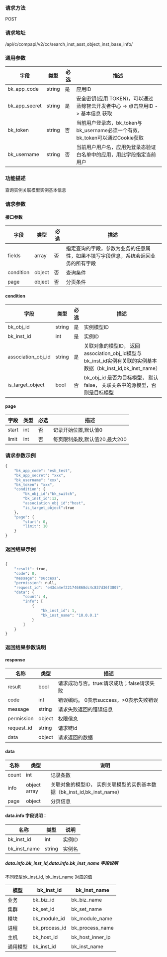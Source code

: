 
### 请求方法

POST


### 请求地址

/api/c/compapi/v2/cc/search_inst_asst_object_inst_base_info/


### 通用参数

| 字段 | 类型 | 必选 |  描述 |
|-----------|------------|--------|------------|
| bk_app_code  |  string    | 是 | 应用ID     |
| bk_app_secret|  string    | 是 | 安全密钥(应用 TOKEN)，可以通过 蓝鲸智云开发者中心 -> 点击应用ID -> 基本信息 获取 |
| bk_token     |  string    | 否 | 当前用户登录态，bk_token与bk_username必须一个有效，bk_token可以通过Cookie获取 |
| bk_username  |  string    | 否 | 当前用户用户名，应用免登录态验证白名单中的应用，用此字段指定当前用户 |


### 功能描述

查询实例关联模型实例基本信息

### 请求参数




#### 接口参数

| 字段      |  类型      | 必选   |  描述      |
|-----------|------------|--------|------------|
| fields         |  array   | 否     | 指定查询的字段，参数为业务的任意属性，如果不填写字段信息，系统会返回业务的所有字段 |
| condition      |  object    | 否     | 查询条件|
| page           |  object    | 否     | 分页条件 |

#### condition

| 字段      |  类型      | 必选   |  描述      |
|-----------|------------|--------|------------|
| bk_obj_id |  string    | 是     | 实例模型ID |
| bk_inst_id|  int    |  是    |实例ID |
|association_obj_id|string|  是  | 关联对象的模型ID， 返回association_obj_id模型与bk_inst_id实例有关联的实例基本数据（bk_inst_id,bk_inst_name）|
|is_target_object| bool |  否 |bk_obj_id 是否为目标模型， 默认false， 关联关系中的源模型，否则是目标模型|

#### page

| 字段      |  类型      | 必选   |  描述      |
|-----------|------------|--------|------------|
| start    |  int    | 否      | 记录开始位置,默认值0|
| limit    |  int    | 否     | 每页限制条数,默认值20,最大200 |


### 请求参数示例

```python
{
    "bk_app_code": "esb_test",
    "bk_app_secret": "xxx",
    "bk_username": "xxx",
    "bk_token": "xxx",
    "condition": {
        "bk_obj_id":"bk_switch", 
		"bk_inst_id":12, 
		"association_obj_id":"host", 
		"is_target_object":true 
    },
    "page": {
        "start": 0,
        "limit": 10
    }
}
```

### 返回结果示例

```python

{
    "result": true,
    "code": 0,
    "message": "success",
    "permission": null,
    "request_id": "e43da4ef221746868dc4c837d36f3807",
    "data": {
        "count": 4,
        "info": [
            {
                "bk_inst_id": 1,
                "bk_inst_name": "10.0.0.1"
            }
        ]
    }
}
```

### 返回结果参数说明
#### response

| 名称    | 类型   | 描述                                       |
| ------- | ------ | ------------------------------------------ |
| result  | bool   | 请求成功与否。true:请求成功；false请求失败 |
| code    | int    | 错误编码。 0表示success，>0表示失败错误    |
| message | string | 请求失败返回的错误信息                     |
| permission    | object | 权限信息    |
| request_id    | string | 请求链id    |
| data    | object | 请求返回的数据                             |

#### data

| 名称  | 类型  | 说明 |
|---|---|---|
| count| int| 记录条数 |
| info| object array |  关联对象的模型ID， 实例关联模型的实例基本数据（bk_inst_id,bk_inst_name） |
| page| object|分页信息|

#### data.info 字段说明：
| 名称  | 类型  | 说明 |
|---|---|---|
| bk_inst_id | int | 实例ID |
| bk_inst_name | string  | 实例名 | 

##### data.info.bk_inst_id,data.info.bk_inst_name 字段说明

不同模型bk_inst_id, bk_inst_name 对应的值

| 模型   | bk_inst_id   | bk_inst_name |
|---|---|---|
|业务 | bk_biz_id | bk_biz_name|
|集群 | bk_set_id | bk_set_name|
|模块 | bk_module_id | bk_module_name|
|进程 | bk_process_id | bk_process_name|
|主机 | bk_host_id | bk_host_inner_ip|
|通用模型 | bk_inst_id | bk_inst_name|